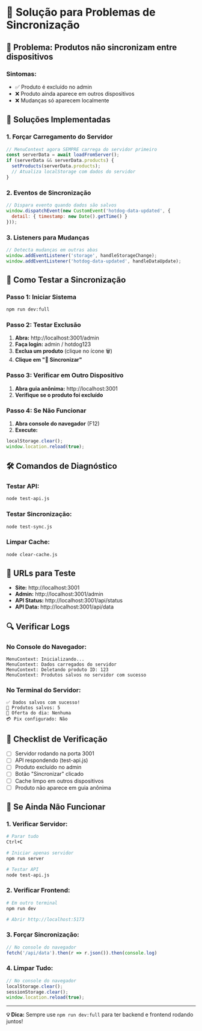 # 🔄 Solução para Problemas de Sincronização

## 🚨 Problema: Produtos não sincronizam entre dispositivos

### **Sintomas:**
- ✅ Produto é excluído no admin
- ❌ Produto ainda aparece em outros dispositivos
- ❌ Mudanças só aparecem localmente

## 🔧 Soluções Implementadas

### **1. Forçar Carregamento do Servidor**
```javascript
// MenuContext agora SEMPRE carrega do servidor primeiro
const serverData = await loadFromServer();
if (serverData && serverData.products) {
  setProducts(serverData.products);
  // Atualiza localStorage com dados do servidor
}
```

### **2. Eventos de Sincronização**
```javascript
// Dispara evento quando dados são salvos
window.dispatchEvent(new CustomEvent('hotdog-data-updated', {
  detail: { timestamp: new Date().getTime() }
}));
```

### **3. Listeners para Mudanças**
```javascript
// Detecta mudanças em outras abas
window.addEventListener('storage', handleStorageChange);
window.addEventListener('hotdog-data-updated', handleDataUpdate);
```

## 🚀 Como Testar a Sincronização

### **Passo 1: Iniciar Sistema**
```bash
npm run dev:full
```

### **Passo 2: Testar Exclusão**
1. **Abra:** http://localhost:3001/admin
2. **Faça login:** admin / hotdog123
3. **Exclua um produto** (clique no ícone 🗑️)
4. **Clique em "🔄 Sincronizar"**

### **Passo 3: Verificar em Outro Dispositivo**
1. **Abra guia anônima:** http://localhost:3001
2. **Verifique se o produto foi excluído**

### **Passo 4: Se Não Funcionar**
1. **Abra console do navegador** (F12)
2. **Execute:**
```javascript
localStorage.clear();
window.location.reload(true);
```

## 🛠️ Comandos de Diagnóstico

### **Testar API:**
```bash
node test-api.js
```

### **Testar Sincronização:**
```bash
node test-sync.js
```

### **Limpar Cache:**
```bash
node clear-cache.js
```

## 📱 URLs para Teste

- **Site:** http://localhost:3001
- **Admin:** http://localhost:3001/admin
- **API Status:** http://localhost:3001/api/status
- **API Data:** http://localhost:3001/api/data

## 🔍 Verificar Logs

### **No Console do Navegador:**
```
MenuContext: Inicializando...
MenuContext: Dados carregados do servidor
MenuContext: Deletando produto ID: 123
MenuContext: Produtos salvos no servidor com sucesso
```

### **No Terminal do Servidor:**
```
✅ Dados salvos com sucesso!
📝 Produtos salvos: 5
🎯 Oferta do dia: Nenhuma
💳 Pix configurado: Não
```

## 🎯 Checklist de Verificação

- [ ] Servidor rodando na porta 3001
- [ ] API respondendo (test-api.js)
- [ ] Produto excluído no admin
- [ ] Botão "Sincronizar" clicado
- [ ] Cache limpo em outros dispositivos
- [ ] Produto não aparece em guia anônima

## 🚨 Se Ainda Não Funcionar

### **1. Verificar Servidor:**
```bash
# Parar tudo
Ctrl+C

# Iniciar apenas servidor
npm run server

# Testar API
node test-api.js
```

### **2. Verificar Frontend:**
```bash
# Em outro terminal
npm run dev

# Abrir http://localhost:5173
```

### **3. Forçar Sincronização:**
```javascript
// No console do navegador
fetch('/api/data').then(r => r.json()).then(console.log)
```

### **4. Limpar Tudo:**
```javascript
// No console do navegador
localStorage.clear();
sessionStorage.clear();
window.location.reload(true);
```

---

**💡 Dica:** Sempre use `npm run dev:full` para ter backend e frontend rodando juntos! 